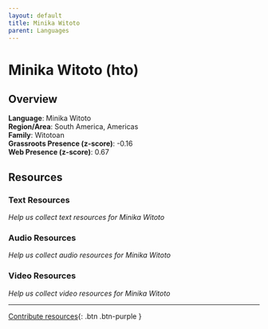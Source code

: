 ```yaml
---
layout: default
title: Minika Witoto
parent: Languages
---
```


# Minika Witoto (hto)

## Overview

**Language**: Minika Witoto  
**Region/Area**: South America, Americas  
**Family**: Witotoan  
**Grassroots Presence (z-score)**: -0.16  
**Web Presence (z-score)**: 0.67  

## Resources

### Text Resources
*Help us collect text resources for Minika Witoto*

### Audio Resources
*Help us collect audio resources for Minika Witoto*

### Video Resources
*Help us collect video resources for Minika Witoto*

---

[Contribute resources](https://forms.office.com/e/1SfLJx3u1r){: .btn .btn-purple }
